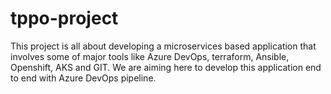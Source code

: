# tppo-project

This project is all about developing a microservices based application that involves some of major tools like Azure DevOps, terraform, Ansible, Openshift, AKS and GIT.
We are aiming here to develop this application end to end with Azure DevOps pipeline.
